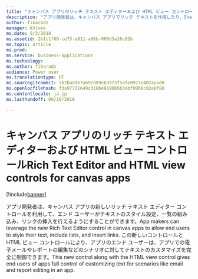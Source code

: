 ```yaml
---
title: "キャンバス アプリのリッチ テキスト エディターおよび HTML ビュー コントロール"
description: "アプリ開発者は、キャンバス アプリでリッチ テキストを作成したり、SharePoint Online のリッチ テキスト フィールドを編集したりできるようになりました"
author: fikaradz
manager: KVivek
ms.date: 9/3/2018
ms.assetid: 2b1c1f60-ce73-e811-a96b-000d3a18c83b
ms.topic: article
ms.prod: 
ms.service: business-applications
ms.technology: 
ms.author: fikaradz
audience: Power user
ms.translationtype: HT
ms.sourcegitcommit: 5b2badd67a697d89e63973f5afe0977e402aead0
ms.openlocfilehash: f3a97731649c318b48190b5b3ebf99b6c02e6f88
ms.contentlocale: ja-jp
ms.lasthandoff: 09/10/2018

---
```

# <a name="rich-text-editor-and-html-view-controls-for-canvas-apps"></a><span data-ttu-id="10c93-103">キャンバス アプリのリッチ テキスト エディターおよび HTML ビュー コントロール</span><span class="sxs-lookup"><span data-stu-id="10c93-103">Rich Text Editor and HTML view controls for canvas apps</span></span>


[!include[banner](../../includes/banner.md)]

<span data-ttu-id="10c93-104">アプリ開発者は、キャンバス アプリの新しいリッチ テキスト エディター コントロールを利用して、エンド ユーザーがテキストのスタイル設定、一覧の組み込み、リンクの挿入を行えるようにすることができます。</span><span class="sxs-lookup"><span data-stu-id="10c93-104">App makers can leverage the new Rich Text Editor control in canvas apps to allow end users to style their text, include lists, and insert links.</span></span>  <span data-ttu-id="10c93-105">この新しいコントロールと HTML ビュー コントロールにより、アプリのエンド ユーザーは、アプリでの電子メールやレポートの編集などのシナリオに対してテキストのカスタマイズを完全に制御できます。</span><span class="sxs-lookup"><span data-stu-id="10c93-105">This new control along with the HTML view control gives end users of apps full control of customizing text for scenarios like email and report editing in an app.</span></span> 

